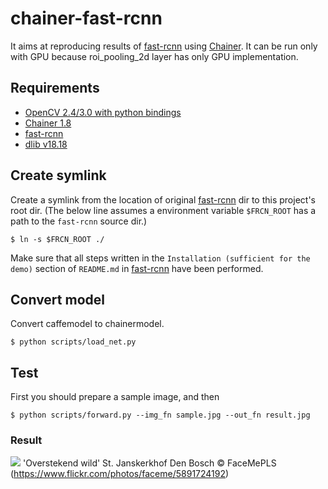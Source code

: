 # chainer-fast-rcnn

It aims at reproducing results of [fast-rcnn](https://github.com/rbgirshick/fast-rcnn) using [Chainer](https://github.com/pfn/chainer). It can be run only with GPU because roi_pooling_2d layer has only GPU implementation.

## Requirements

- [OpenCV 2.4/3.0 with python bindings](http://opencv.org)
- [Chainer 1.8](https://github.com/pfn/chainer)
- [fast-rcnn](https://github.com/rbgirshick/fast-rcnn)
- [dlib v18.18](https://github.com/davisking/dlib)

## Create symlink

Create a symlink from the location of original [fast-rcnn](https://github.com/rbgirshick/fast-rcnn) dir to this project's root dir. (The below line assumes a environment variable `$FRCN_ROOT` has a path to the `fast-rcnn` source dir.)

```
$ ln -s $FRCN_ROOT ./
```

Make sure that all steps written in the `Installation (sufficient for the demo)` section of `README.md` in [fast-rcnn](https://github.com/rbgirshick/fast-rcnn) have been performed.

## Convert model

Convert caffemodel to chainermodel.

```
$ python scripts/load_net.py
```

## Test

First you should prepare a sample image, and then

```
$ python scripts/forward.py --img_fn sample.jpg --out_fn result.jpg
```

### Result

![](https://raw.githubusercontent.com/wiki/mitmul/chainer-fast-rcnn/images/result.jpg)
'Overstekend wild' St. Janskerkhof Den Bosch &copy; FaceMePLS (https://www.flickr.com/photos/faceme/5891724192)
